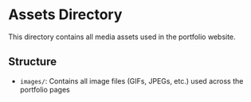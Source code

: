 # Assets Directory

This directory contains all media assets used in the portfolio website.

## Structure
- `images/`: Contains all image files (GIFs, JPEGs, etc.) used across the portfolio pages